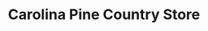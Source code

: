 ---
title: "Carolina Pine Country Store"
url: /goldsboro/carolina-pine-country-store/
shop: gift
---